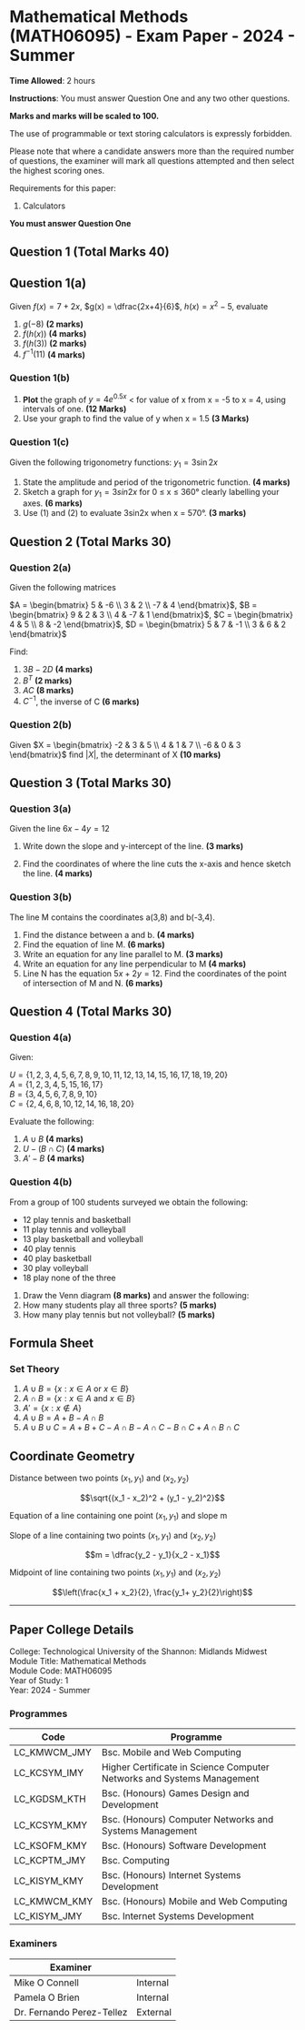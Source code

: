 ﻿
# Mathematical Methods (MATH06095) - Exam Paper - 2024 - Summer

**Time Allowed**: 2 hours

**Instructions**: You must answer Question One and any two other questions.

**Marks and marks will be scaled to 100.**

The use of programmable or text storing calculators is expressly forbidden.

Please note that where a candidate answers more than the required number of questions, the examiner will mark all questions attempted and then select the highest scoring ones.

Requirements for this paper:

1. Calculators

**You must answer Question One**  

## Question 1 (Total Marks 40)

## Question 1(a)

Given $f(x) = 7 + 2x$, $g(x) = \dfrac{2x+4}{6}$, $h(x) = x^2 - 5$, evaluate

1. $g(-8)$ **(2 marks)**
2. $f(h(x))$ **(4 marks)**
3. $f(h(3))$ **(2 marks)**
4. $f^{-1}(11)$ **(4 marks)**

### Question 1(b)

1. **Plot** the graph of $y = 4e^{0.5x}$ < for value of x from x = -5 to x = 4, using intervals of one. **(12 Marks)**
2. Use your graph to find the value of y when x = 1.5 **(3 Marks)**

### Question 1(c)

Given the following trigonometry functions: $y_1= 3\sin 2x$

1. State the amplitude and period of the trigonometric function. **(4 marks)**
2. Sketch a graph for $y_1 = 3sin2x$ for 0 ≤ x ≤ 360° clearly labelling your axes. **(6 marks)**
3. Use (1) and (2) to evaluate 3sin2x when x = 570°. **(3 marks)**

## Question 2 (Total Marks 30)

### Question 2(a)

Given the following matrices

$A = \begin{bmatrix} 5 & -6 \\ 3 & 2 \\ -7 & 4 \end{bmatrix}$, $B = \begin{bmatrix} 9 & 2 & 3 \\ 4 & -7 & 1 \end{bmatrix}$, $C = \begin{bmatrix} 4 & 5 \\ 8 & -2 \end{bmatrix}$, $D = \begin{bmatrix} 5 & 7 & -1 \\ 3 & 6 & 2 \end{bmatrix}$

Find:

1. $3B - 2D$ **(4 marks)**
2. $B^T$ **(2 marks)**
3. $AC$ **(8 marks)**
4. $C^{-1}$, the inverse of C **(6 marks)**

### Question 2(b)

Given $X = \begin{bmatrix} -2 & 3 & 5 \\ 4 & 1 & 7 \\ -6 & 0 & 3 \end{bmatrix}$ find $|X|$, the determinant of X **(10 marks)**

## Question 3 (Total Marks 30)

### Question 3(a)

Given the line $6x - 4y = 12$

1. Write down the slope and y-intercept of the line. **(3 marks)**

2. Find the coordinates of where the line cuts the x-axis and hence sketch the line. **(4 marks)**

### Question 3(b)

The line M contains the coordinates a(3,8) and b(-3,4).

1. Find the distance between a and b. **(4 marks)**
2. Find the equation of line M. **(6 marks)**
3. Write an equation for any line parallel to M. **(3 marks)**
4. Write an equation for any line perpendicular to M **(4 marks)**
5. Line N has the equation $5x + 2y = 12$. Find the coordinates of the point of intersection of M and N. **(6 marks)**

## Question 4 (Total Marks 30)

### Question 4(a)

Given:

$U = \{1,2,3,4,5,6,7,8,9,10,11,12,13,14,15,16,17,18,19,20\}$  
$A = \{1,2,3,4,5,15,16,17\}$  
$B = \{3,4,5,6,7,8,9,10\}$  
$C = \{2,4,6,8,10,12,14,16,18,20\}$

Evaluate the following:

1. $A \cup B$ **(4 marks)**
2. $U - (B \cap C)$ **(4 marks)**
3. $A' - B$ **(4 marks)**

### Question 4(b)

From a group of 100 students surveyed we obtain the following:

- 12 play tennis and basketball
- 11 play tennis and volleyball
- 13 play basketball and volleyball
- 40 play tennis
- 40 play basketball
- 30 play volleyball
- 18 play none of the three

1. Draw the Venn diagram **(8 marks)** and answer the following:
2. How many students play all three sports? **(5 marks)**
3. How many play tennis but not volleyball? **(5 marks)**

## Formula Sheet

### Set Theory

1. $A \cup B = \{x: x \in A \text{ or } x \in B\}$
2. $A \cap B = \{x: x \in A \text{ and } x \in B\}$
3. $A' = \{x: x \notin A\}$
4. $A \cup B = A + B - A \cap B$
5. $A \cup B \cup C = A + B + C - A \cap B - A \cap C - B \cap C + A \cap B \cap C$

## Coordinate Geometry

Distance between two points $(x_1,y_1)$ and $(x_2,y_2)$

$$\sqrt{(x_1 - x_2)^2 + (y_1 - y_2)^2}$$

Equation of a line containing one point $(x_1,y_1)$ and slope m

Slope of a line containing two points $(x_1,y_1)$ and $(x_2 ,y_2)$

$$m = \dfrac{y_2 - y_1}{x_2  - x_1}$$

Midpoint of line containing two points $(x_1,y_1)$ and $(x_2 ,y_2)$

$$\left(\frac{x_1 + x_2}{2}, \frac{y_1+ y_2}{2}\right)$$

---

## Paper College Details

College: Technological University of the Shannon: Midlands Midwest  
Module Title: Mathematical Methods  
Module Code: MATH06095  
Year of Study: 1  
Year: 2024 - Summer  

### Programmes

| Code         | Programme                                                              |
|--------------|------------------------------------------------------------------------|
| LC_KMWCM_JMY | Bsc. Mobile and Web Computing                                          |
| LC_KCSYM_IMY | Higher Certificate in Science Computer Networks and Systems Management |
| LC_KGDSM_KTH | Bsc. (Honours) Games Design and Development                            |
| LC_KCSYM_KMY | Bsc. (Honours) Computer Networks and Systems Management                |
| LC_KSOFM_KMY | Bsc. (Honours) Software Development                                    |
| LC_KCPTM_JMY | Bsc. Computing                                                         |
| LC_KISYM_KMY | Bsc. (Honours) Internet Systems Development                            |
| LC_KMWCM_KMY | Bsc. (Honours) Mobile and Web Computing                                |
| LC_KISYM_JMY | Bsc. Internet Systems Development                                      |

### Examiners

| Examiner                  |          |
|---------------------------|----------|
| Mike O Connell            | Internal |
| Pamela O Brien            | Internal |
| Dr. Fernando Perez-Tellez | External |
